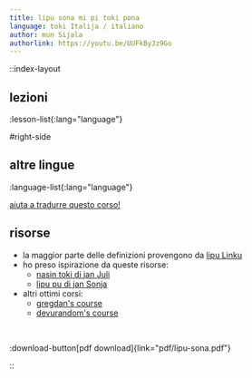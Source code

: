 ```yaml
---
title: lipu sona mi pi toki pona
language: toki Italija / italiano
author: mun Sijala
authorlink: https://youtu.be/UUFkByJz9Go
---
```


::index-layout

## lezioni
:lesson-list{:lang="language"}

#right-side

## altre lingue
:language-list{:lang="language"}

[aiuta a tradurre questo corso! ](/translate)

## risorse

- la maggior parte delle definizioni provengono da [lipu Linku](https://linku.la/)
- ho preso ispirazione da queste risorse:
  - [nasin toki di jan Juli](https://github.com/kilipan/nasin-toki)
  - [lipu pu di jan Sonja](https://tokipona.org/)
- altri ottimi corsi:
  - [gregdan's course](https://mun.la/toki-pona/) 
  - [devurandom's course](https://lipu-sona.pona.la/)

<br />

:download-button[pdf download]{link="pdf/lipu-sona.pdf"}

::